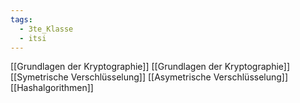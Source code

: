 ```yaml
---
tags:
  - 3te_Klasse
  - itsi
---
```

[[Grundlagen der Kryptographie]]
[[Grundlagen der Kryptographie]]
[[Symetrische Verschlüsselung]]
[[Asymetrische Verschlüsselung]]
[[Hashalgorithmen]]